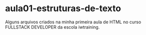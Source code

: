 # aula01-estruturas-de-texto
Alguns arquivos criados na minha primeira aula de HTML no curso FULLSTACK DEVELOPER da escola iwtraining.
